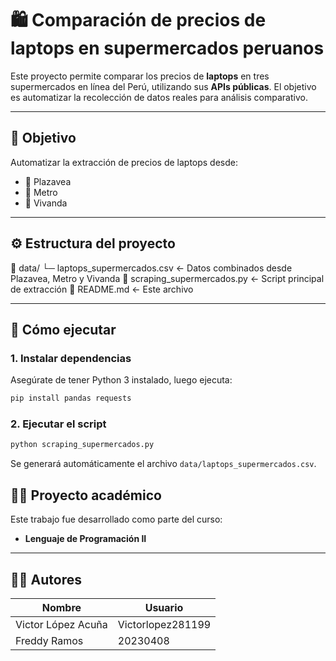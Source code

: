 # 🛍️ Comparación de precios de laptops en supermercados peruanos

Este proyecto permite comparar los precios de **laptops** en tres supermercados en línea del Perú, utilizando sus **APIs públicas**. El objetivo es automatizar la recolección de datos reales para análisis comparativo.

---

## 📌 Objetivo

Automatizar la extracción de precios de laptops desde:

- 🛒 Plazavea
- 🛒 Metro
- 🛒 Vivanda

---

## ⚙️ Estructura del proyecto

📁 data/
 └─ laptops_supermercados.csv     ← Datos combinados desde Plazavea, Metro y Vivanda
📄 scraping_supermercados.py      ← Script principal de extracción
📄 README.md                      ← Este archivo

---

## 🚀 Cómo ejecutar

### 1. Instalar dependencias

Asegúrate de tener Python 3 instalado, luego ejecuta:

```bash
pip install pandas requests
```

### 2. Ejecutar el script

```bash
python scraping_supermercados.py
```

Se generará automáticamente el archivo `data/laptops_supermercados.csv`.


## 👨‍🏫 Proyecto académico

Este trabajo fue desarrollado como parte del curso:

- **Lenguaje de Programación II**

---

## 👨‍💻 Autores

| Nombre             | Usuario                                                 |
|--------------------|------------------------------------------------------|
| Victor López Acuña | Victorlopez281199  |
| Freddy Ramos       | 20230408 |


